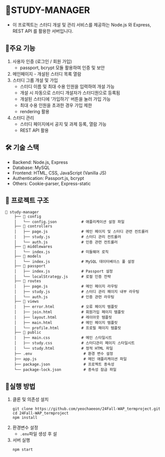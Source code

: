 # 📝STUDY-MANAGER
- 이 프로젝트는 스터디 개설 및 관리 서비스를 제공하는 Node.js 와 Express, REST API 를 활용한 서버입니다.
## 🔧주요 기능
1. 사용자 인증 (로그인 / 회원 가입)
   - passport, bcrypt 모듈 활용하여 인증 및 보안
2. 메인페이지 - 개설된 스터디 목록 열람
3. 스터디 그룹 개설 및 가입
   -  스터디 이름 및 최대 수용 인원을 입력하여 개설 가능
   -  개설 시 자동으로 스터디 개설자가 스터디원으로 등록됨
   -  개설된 스터디에 '가입하기' 버튼을 눌러 가입 가능
   -  최대 수용 인원을 초과한 경우 가입 제한
   -  rendering 활용 
4. 스터디 관리
   - 스터디 페이지에서 공지 및 과제 등록, 열람 가능
   - REST API 활용

## 🛠️ 기술 스택
- Backend: Node.js, Express
- Database: MySQL
- Frontend: HTML, CSS, JavaScript (Vanilla JS)
- Authentication: Passport.js, bcrypt
- Others: Cookie-parser, Express-static

## 📂 프로젝트 구조
```
📁 study-manager
    ├── 📁 config
    │   └── config.json           # 애플리케이션 설정 파일
    ├── 📂 controllers
    │   ├── page.js               # 메인 페이지 및 스터디 관련 컨트롤러
    │   ├── study.js              # 스터디 관리 컨트롤러
    │   └── auth.js               # 인증 관련 컨트롤러
    ├── 📁 middlewares
    │   └── index.js              # 미들웨어 로직
    ├── 📁 models
    │   └── index.js              # MySQL 데이터베이스 풀 설정
    ├── 📁 passport
    │   ├── index.js              # Passport 설정
    │   └── localStrategy.js      # 로컬 인증 전략
    ├── 📂 routes
    │   ├── page.js               # 메인 페이지 라우팅
    │   ├── study.js              # 스터디 관리 페이지 내부 라우팅
    │   └── auth.js               # 인증 관련 라우팅
    ├── 📂 views
    │   ├── error.html            # 오류 페이지 템플릿
    │   ├── join.html             # 회원가입 페이지 템플릿
    │   ├── layout.html           # 레이아웃 템플릿
    │   ├── main.html             # 메인 페이지 템플릿
    │   └── profile.html          # 프로필 페이지 템플릿
    ├── 📂 public
    │   ├── main.css              # 메인 스타일시트
    │   ├── study.css             # 스터디관리 페이지 스타일시트
    │   └── study.html            # 정적 HTML 파일
    ├── .env                       # 환경 변수 설정
    ├── app.js                     # 메인 애플리케이션 파일
    ├── package.json               # 프로젝트 종속성
    └── package-lock.json          # 종속성 잠금 파일
```

## 🚀실행 방법
1. 클론 및 의존성 설치
   ```
   git clone https://github.com/yeochaeeon/24Fall-WAP_termproject.git
   cd 24Fall-WAP_termproject
   npm install
   ```
2. 환경변수 설정
   - `.env`파일 생성 후 설
3. 서버 실행
   ```
   npm start
   ```
